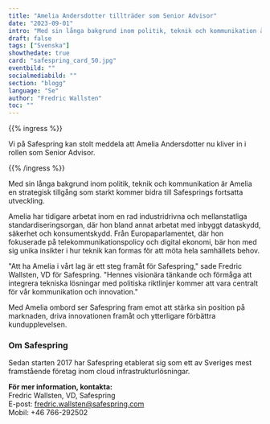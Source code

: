 ```yaml
---
title: "Amelia Andersdotter tillträder som Senior Advisor"
date: "2023-09-01"
intro: "Med sin långa bakgrund inom politik, teknik och kommunikation är Amelia en strategisk tillgång som starkt kommer bidra till Safesprings fortsatta utveckling."
draft: false
tags: ["Svenska"]
showthedate: true
card: "safespring_card_50.jpg"
eventbild: ""
socialmediabild: ""
section: "blogg"
language: "Se"
author: "Fredric Wallsten"
toc: ""
---
```


{{% ingress %}}

Vi på Safespring kan stolt meddela att Amelia Andersdotter nu kliver in i rollen som Senior Advisor.

{{% /ingress %}}

Med sin långa bakgrund inom politik, teknik och kommunikation är Amelia en strategisk tillgång som starkt kommer bidra till Safesprings fortsatta utveckling.

Amelia har tidigare arbetat inom en rad industridrivna och mellanstatliga standardiseringsorgan, där hon bland annat arbetat med inbyggt dataskydd, säkerhet och konsumentskydd. Från Europaparlamentet, där hon fokuserade på telekommunikationspolicy och digital ekonomi, bär hon med sig unika insikter i hur teknik kan formas för att möta hela samhällets behov.

"Att ha Amelia i vårt lag är ett steg framåt för Safespring," sade Fredric Wallsten, VD för Safespring. "Hennes visionära tänkande och förmåga att integrera tekniska lösningar med politiska riktlinjer kommer att vara centralt för vår kommunikation och innovation."

Med Amelia ombord ser Safespring fram emot att stärka sin position på marknaden, driva innovationen framåt och ytterligare förbättra kundupplevelsen.

### Om Safespring
Sedan starten 2017 har Safespring etablerat sig som ett av Sveriges mest framstående företag inom cloud infrastrukturlösningar.

**För mer information, kontakta:**  
Fredric Wallsten, VD, Safespring  
E-post: fredric.wallsten@safespring.com  
Mobil: +46 766-292502

